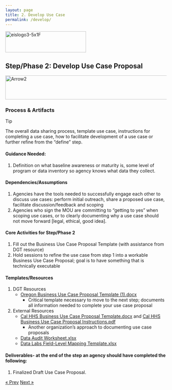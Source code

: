 ```yaml
---
layout: page
title: 2. Develop Use Case
permalink: /develop/
---
```

<img width="252" height="66" alt="eislogo3-5x1F" src="https://github.com/user-attachments/assets/d6f65686-1ad7-4f8a-a61c-e03c94dda754" />

## Step/Phase 2: Develop Use Case Proposal
<img width="930" height="75" alt="Arrow2" src="https://github.com/user-attachments/assets/3cd17a20-9f7b-4219-a3f8-cf7af28f4752" />

### Process & Artifacts
> [!TIP]
> The overall data sharing process, template use case, instructions for completing a use case, how to facilitate development of a use case or further refine from the “define” step.
#### Guidance Needed:  

1. Definition on what baseline awareness or maturity is, some level of program or data inventory so agency knows what data they collect. 

#### Dependencies/Assumptions
1. Agencies have the tools needed to successfully engage each other to discuss use cases: perform initial outreach, share a proposed use case, facilitate discussion/feedback and scoping
2. Agencies who sign the MOU are committing to “getting to yes” when scoping use cases, or to clearly documenting why a use case should not move forward [legal, ethical, good idea].

#### Core Activities for Step/Phase 2
1. Fill out the Business Use Case Proposal Template (with assistance from DGT resource)
2. Hold sessions to refine the use case from step 1 into a workable Business Use Case Proposal; goal is to have something that is technically executable
 
#### Templates/Resources
1. DGT Resources
     - [Oregon Business Use Case Proposal Template (1).docx](https://github.com/user-attachments/files/22033664/Oregon.Business.Use.Case.Proposal.Template.1.docx)
        - Critical template necessary to move to the next step; documents all information needed to complete your use case proposal
2. External Resources
     - [Cal HHS Business Use Case Proposal Template.docx](https://github.com/user-attachments/files/22033748/Cal.HHS.Business.Use.Case.Proposal.Template.docx) and [Cal HHS Business Use Case Proposal Instructions.pdf](https://github.com/user-attachments/files/22033750/Cal.HHS.Business.Use.Case.Proposal.Instructions.pdf)
        - Another organization’s approach to documenting use case proposals
     - [Data Audit Worksheet.xlsx](https://github.com/user-attachments/files/22033757/Data.Audit.Worksheet.xlsx)
     - [Data Labs Field-Level Mapping Template.xlsx](https://github.com/user-attachments/files/22033772/Data.Labs.Field-Level.Mapping.Template.xlsx)    
#### Deliverables- at the end of the step an agency should have completed the following:
1. Finalized Draft Use Case Proposal.
        
<!-- Pagination -->
<div class="pagination">
  <a class="pagination-item older" href="{{ site.baseurl }}/define">&laquo; Prev</a>
  <a class="pagination-item newer" href="{{ site.baseurl }}/implement">Next &raquo;</a>
</div>
